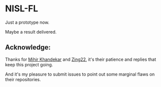 # NISL-FL

Just a prototype now.

Maybe a result delivered.

## Acknowledge:
Thanks for [Mihir Khandekar](https://github.com/mihirkhandekar) and [Zing22](https://github.com/Zing22), 
it's their patience and replies that keep this project going.

And it's my pleasure to submit issues to point out some marginal flaws on their repositories.
